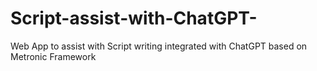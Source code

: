 # Script-assist-with-ChatGPT-
Web App to assist with Script writing integrated with ChatGPT based on Metronic Framework 
